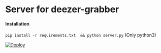 # Server for deezer-grabber

#### Installation
`pip install -r requirements.txt  && python server.py` (Only python3)



[![Deploy](https://www.herokucdn.com/deploy/button.svg)](https://heroku.com/deploy?template=https://github.com/superdima05/deezer-grabber-server/tree/heroku)

